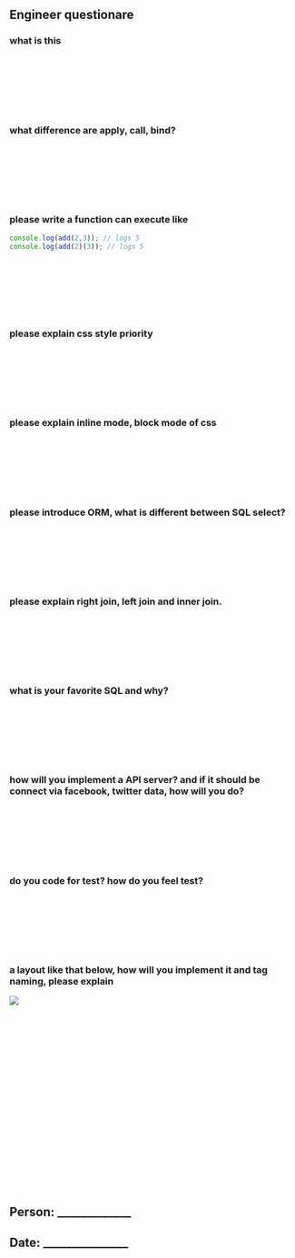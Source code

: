 ## Engineer questionare

### what is this

```








```

### what difference are apply, call, bind?

```








```

### please write a function can execute like

```js
console.log(add(2,3)); // logs 5
console.log(add(2)(3)); // logs 5
```

```








```



### please explain css style priority

```








```

### please explain inline mode, block mode of css

```








```

### please introduce ORM, what is different between SQL select?

```








```

### please explain right join, left join and inner join.

```








```

### what is your favorite SQL and why?

```








```

### how will you implement a API server? and if it should be connect via facebook, twitter data, how will you do?

```








```

### do you code for test? how do you feel test?

```








```

### a layout like that below, how will you implement it and tag naming, please explain 

![](http://i.stack.imgur.com/GXLMT.png)

```























```

## Person: _____________

## Date: _______________
